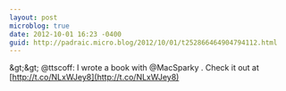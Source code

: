 ```yaml
---
layout: post
microblog: true
date: 2012-10-01 16:23 -0400
guid: http://padraic.micro.blog/2012/10/01/t252866464904794112.html
---
```

&amp;gt;&amp;gt; @ttscoff: I wrote a book with @MacSparky . Check it out at [http://t.co/NLxWJey8](http://t.co/NLxWJey8)
